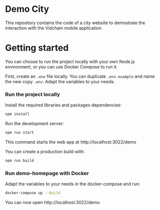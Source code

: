 # Demo City

This repository contains the code of a city website to demostrate the interaction with the Vidchain mobile application.

# Getting started

You can choose to run the project locally with your own Node.js environment, or you can use Docker Compose to run it.

First, create an `.env` file locally. You can duplicate `.env.example` and name the new copy `.env`. Adapt the variables to your needs.

### Run the project locally

Install the required libraries and packages dependencies:

```sh
npm install
```

Run the development server:

```sh
npm run start
```

This command starts the web app at http://localhost:3022/demo

You can create a production build with:

```sh
npm run build
```
### Run demo-homepage with Docker

Adapt the variables to your needs in the docker-compose and run:

```sh
docker-compose up --build
```
You can now open http://localhost:3022/demo